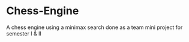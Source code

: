 # Chess-Engine
A chess engine using a minimax search done as a team mini project for semester I &amp; II
